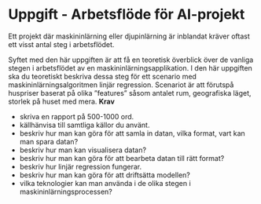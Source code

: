 # Uppgift - Arbetsflöde för AI-projekt

Ett projekt där maskininlärning eller djupinlärning är inblandat kräver oftast ett visst
antal steg i arbetsflödet.

Syftet med den här uppgiften är att få en teoretisk överblick
över de vanliga stegen i arbetsflödet av en maskininlärningsapplikation.
I den här uppgiften ska du teoretiskt beskriva dessa steg för ett scenario med maskininlärningsalgoritmen linjär regression. Scenariot är att förutspå huspriser baserat på
olika ”features” såsom antalet rum, geografiska läget, storlek på huset med mera.
**Krav**
- skriva en rapport på 500-1000 ord.
- källhänvisa till samtliga källor du använt.
- beskriv hur man kan göra för att samla in datan, vilka format, vart kan man spara
datan?
- beskriv hur man kan visualisera datan?
- beskriv hur man kan göra för att bearbeta datan till rätt format?
- beskriv hur linjär regression fungerar.
- beskriv hur man kan göra för att driftsätta modellen?
- vilka teknologier kan man använda i de olika stegen i maskininlärningsprocessen?